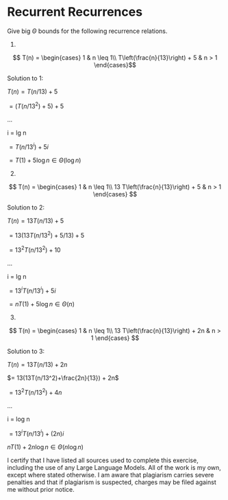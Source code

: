 # Recurrent Recurrences

Give big $\Theta$ bounds for the following recurrence relations.

1.
```math
 T(n) =
    \begin{cases}
        1 & n \leq 1\\
        T\left(\frac{n}{13}\right) + 5 & n > 1
    \end{cases}
```
Solution to 1:

$T(n) = T(n/13)+5$

$=(T(n/13^2)+5)+5$

...

i = lg n

$=T(n/13^i)+5i$

$=T(1)+5\log n \in \Theta(\log n)$

2.
$$ T(n) =
    \begin{cases}
        1 & n \leq 1\\
        13 T\left(\frac{n}{13}\right) + 5 & n > 1
    \end{cases}
$$

Solution to 2:

$T(n) = 13T(n/13) +5$

$= 13(13T(n/13^2)+5/13)+5$

$= 13^2T(n/13^2)+10$

...

i = lg n

$= 13^i T(n/13^i) + 5i$

$= nT(1) + 5 \log n \in \Theta(n)$

3.
$$ T(n) =
    \begin{cases}
        1 & n \leq 1\\
        13 T\left(\frac{n}{13}\right) + 2n & n > 1
    \end{cases}
$$

Solution to 3:

$T(n) = 13T(n/13) + 2n$

$= 13(13T(n/13^2)+\frac{2n}{13}) + 2n$

$= 13^2 T(n/13^2) +4n$

...

i = log n

$=13^i T(n/13^i) + (2n)i$

$nT(1)+ 2n \log n \in \Theta(n \log n)$



I certify that I have listed all sources used to complete this exercise, including the use of any Large Language Models. All of the work is my own, except where stated otherwise. I am aware that plagiarism carries severe penalties and that if plagiarism is suspected, charges may be filed against me without prior notice.
